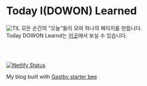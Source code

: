 # Today I(DOWON) Learned
![TIL](https://images.velog.io/images/anrun/post/127e6ad3-54dd-4e78-b228-57714badf513/Vintage_23-05-2020_18h13m35s.png)
모든 순간의 "오늘"들이 모여 하나의 페이지를 만듭니다.
</br>
Today DOWON Learnd는 [이곳](https://2dowon.netlify.app/)에서 보실 수 있습니다.


</br>
</br>

[![Netlify Status](https://api.netlify.com/api/v1/badges/1713ca26-6ee9-44fe-8ee4-3ec8fedc50ff/deploy-status)](https://app.netlify.com/sites/2dowon/deploys)

My blog built with [Gastby starter bee](https://github.com/JaeYeopHan/gatsby-starter-bee)
